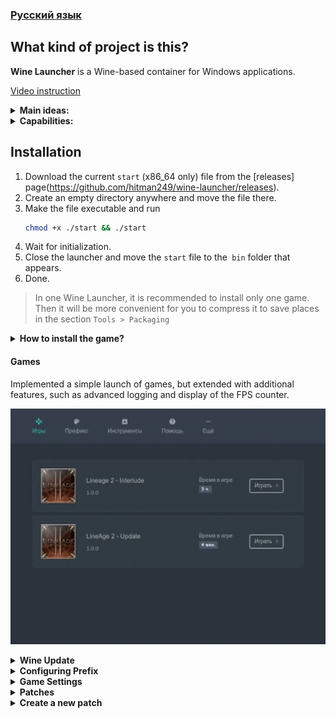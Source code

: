 ### [Русский язык](https://github.com/hitman249/wine-launcher/blob/master/README.RU.md)  

## What kind of project is this?

**Wine Launcher** is a Wine-based container for Windows applications.

[Video instruction](https://www.youtube.com/watch?v=GRlebaAVWn8)  

<details>
<summary><b>Main ideas:</b></summary>
<br>

- System isolation
- System independence
- For each application there is a separate set of Wine and Prefix

<br>
</details>

<details>
<summary><b>Capabilities:</b></summary>
<br>

- Separate **Wine\Prefix**
- Compress **Wine\Data** in **squash** images to save space
- **Wine** Update
- Integration with **DXVK**, **MangoHud**, **VkBasalt**
- Support for multiple applications in one port
- Patch generation
- Diagnostics

<br>
</details>

## Installation

1. Download the current `start` (x86_64 only) file from the [releases] page(https://github.com/hitman249/wine-launcher/releases).
2. Create an empty directory anywhere and move the file there.
3. Make the file executable and run
   ```bash
   chmod +x ./start && ./start
   ```
4. Wait for initialization.
5. Close the launcher and move the `start` file to the` bin` folder that appears.
6. Done.

> In one Wine Launcher, it is recommended to install only one game. 
Then it will be more convenient for you to compress it to save
> places in the section `Tools > Packaging`

<details>
<summary><b>How to install the game?</b></summary>
<br>

1. Before installing the game, you need to create a new patch.
2. Give the patch a meaningful name as this word will be called the folder in which the patch is stored.
3. After installing the game, do not forget to save the patch. This will come in handy for you to upgrade ** Wine ** in the future to recreate the prefix.
4. If you need to install something else, repeat steps 1-3.

> The game must ** be sure ** installed in the `C: \ Games` folder! If another folder is required, it must be reassigned to
> prefix settings, and then recreate it.

<br>
</details>


#### Games

Implemented a simple launch of games, but extended with additional features, such as advanced logging and display of the FPS counter.

![Main](main.gif)


<details>
<summary><b>Wine Update</b></summary>
<br>

Convenient GUI for updating Wine includes 5 repositories.

![Main](wine.gif)

<br>
</details>

<details>
<summary><b>Configuring Prefix</b></summary>
<br>

* In prefix settings there is an automatic installation of DXVK, MangoHud, VkBasalt.
* Restore the resolution of the active monitor after exiting the game.

![Main](prefix.gif)

<br>
</details>

<details>
<summary><b>Game Settings</b></summary>
<br>

* All games must be installed in the default folder, which is set in the prefix default settings for 'Games'.
* In the games themselves, you can specify the design of the **icon** and **background**.
* In the game settings, the path is relative to the 'Games' folder. Be careful! 
  Example, if the path to the executable file is 'C:/Games/The super game/bin/game.exe, then you need to write in the game settings
    - In the **Path to folder** field: 'The super game/bin'
    - In the **File name** box: 'game.exe'

![Main](games.gif)

<br>
</details>

<details>
<summary><b>Patches</b></summary>
<br>

* Everything that is in **prefix** is issued in the form of **patches**.
* If you use third-party patches, you must recreate **prefix** to apply them.
* In other words, **prefix** is not a long-lived structure, you need to recreate it every time you change the **Wine** version or to apply third-party patches.

![Main](patches.gif)

<br>
</details>

<details>
<summary><b>Create a new patch</b></summary>
<br>

When creating a patch, you have the following options:
Before you start, be sure to read the **Game Settings**^

  * Installing the application (game)
  * Installing an application (game) from a disk image
  * Register 'dll', 'ocx' libraries
  * **Winetricks**, available out of the box
  * Wine config
  * Wine File Manager
  * Wine Regedit

![Main](patch.gif)

<br>
</details>

